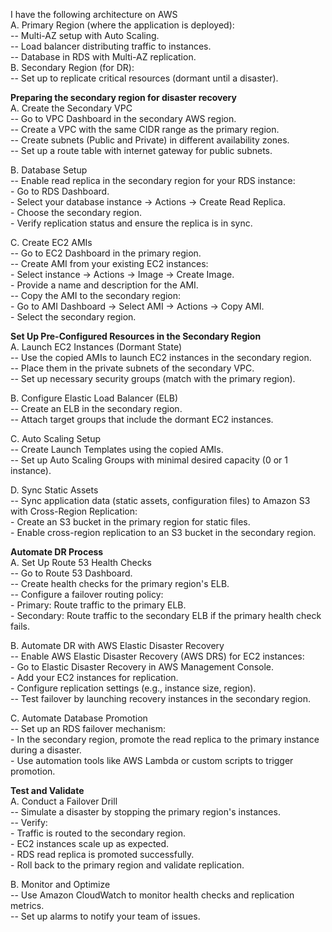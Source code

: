 I have the following architecture on AWS  
A. Primary Region (where the application is deployed):  
  -- Multi-AZ setup with Auto Scaling.  
  -- Load balancer distributing traffic to instances.  
  -- Database in RDS with Multi-AZ replication.  
B. Secondary Region (for DR):  
  -- Set up to replicate critical resources (dormant until a disaster).  

**Preparing the secondary region for disaster recovery**  
A. Create the Secondary VPC  
  -- Go to VPC Dashboard in the secondary AWS region.  
  -- Create a VPC with the same CIDR range as the primary region.  
  -- Create subnets (Public and Private) in different availability zones.  
  -- Set up a route table with internet gateway for public subnets.  

B. Database Setup  
  -- Enable read replica in the secondary region for your RDS instance:  
        - Go to RDS Dashboard.  
        - Select your database instance → Actions → Create Read Replica.  
        - Choose the secondary region.  
        - Verify replication status and ensure the replica is in sync.  

C. Create EC2 AMIs  
  -- Go to EC2 Dashboard in the primary region.  
  -- Create AMI from your existing EC2 instances:  
        - Select instance → Actions → Image → Create Image.  
        - Provide a name and description for the AMI.  
  -- Copy the AMI to the secondary region:  
        - Go to AMI Dashboard → Select AMI → Actions → Copy AMI.  
        - Select the secondary region.  

**Set Up Pre-Configured Resources in the Secondary Region**  
A. Launch EC2 Instances (Dormant State)  
  -- Use the copied AMIs to launch EC2 instances in the secondary region.  
  -- Place them in the private subnets of the secondary VPC.  
  -- Set up necessary security groups (match with the primary region).  

B. Configure Elastic Load Balancer (ELB)  
  -- Create an ELB in the secondary region.  
  -- Attach target groups that include the dormant EC2 instances.  

C. Auto Scaling Setup  
  -- Create Launch Templates using the copied AMIs.  
  -- Set up Auto Scaling Groups with minimal desired capacity (0 or 1 instance).  

D. Sync Static Assets  
  -- Sync application data (static assets, configuration files) to Amazon S3 with Cross-Region Replication:  
        - Create an S3 bucket in the primary region for static files.  
        - Enable cross-region replication to an S3 bucket in the secondary region.  

**Automate DR Process**  
A. Set Up Route 53 Health Checks  
  -- Go to Route 53 Dashboard.  
  -- Create health checks for the primary region's ELB.  
  -- Configure a failover routing policy:  
        - Primary: Route traffic to the primary ELB.  
        - Secondary: Route traffic to the secondary ELB if the primary health check fails.  

B. Automate DR with AWS Elastic Disaster Recovery  
  -- Enable AWS Elastic Disaster Recovery (AWS DRS) for EC2 instances:  
        - Go to Elastic Disaster Recovery in AWS Management Console.  
        - Add your EC2 instances for replication.  
        - Configure replication settings (e.g., instance size, region).  
  -- Test failover by launching recovery instances in the secondary region.  

C. Automate Database Promotion  
  -- Set up an RDS failover mechanism:  
        - In the secondary region, promote the read replica to the primary instance during a disaster.  
        - Use automation tools like AWS Lambda or custom scripts to trigger promotion.  

**Test and Validate**  
A. Conduct a Failover Drill  
  -- Simulate a disaster by stopping the primary region's instances.  
  -- Verify:  
        - Traffic is routed to the secondary region.  
        - EC2 instances scale up as expected.  
        - RDS read replica is promoted successfully.  
        - Roll back to the primary region and validate replication.  

B. Monitor and Optimize  
  -- Use Amazon CloudWatch to monitor health checks and replication metrics.  
  -- Set up alarms to notify your team of issues.

        
